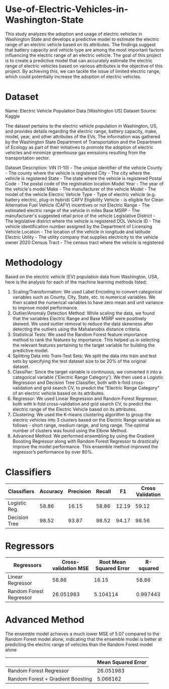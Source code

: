 # Use-of-Electric-Vehicles-in-Washington-State

This study analyzes the adoption and usage of electric vehicles in Washington State and develops a predictive model to estimate the electric range of an electric vehicle based on its attributes. The findings suggest that battery capacity and vehicle type are among the most important factors influencing the electric range of an electric vehicle. The goal of this project is to create a predictive model that can accurately estimate the electric range of electric vehicles based on various attributes is the objective of this project. By achieving this, we can tackle the issue of limited electric range, which could potentially increase the adoption of electric vehicles.

# Dataset

Name: Electric Vehicle Population Data [Washington US]
Dataset Source: Kaggle

The dataset pertains to the electric vehicle population in Washington, US, and provides details regarding the electric range, battery capacity, make, model, year, and other attributes of the EVs. The information was gathered by the Washington State Department of Transportation and the Department of Ecology as part of their initiatives to promote the adoption of electric vehicles and minimize greenhouse gas emissions resulting from the transportation sector.

Dataset Description:
VIN (1-10) - The unique identifier of the vehicle
County - The county where the vehicle is registered
City - The city where the vehicle is registered
State - The state where the vehicle is registered
Postal Code - The postal code of the registration location
Model Year - The year of the vehicle's model
Make - The manufacturer of the vehicle
Model - The model of the vehicle
Electric Vehicle Type - Type of electric vehicle (e.g. battery electric, plug-in hybrid)
CAFV Eligibility Vehicle - is eligible for Clean Alternative Fuel Vehicle (CAFV) incentives or not
Electric Range - The estimated electric range of the vehicle in miles
Base MSRP - The manufacturer's suggested retail price of the vehicle
Legislative District - The legislative district where the vehicle is registered
DOL Vehicle ID - The vehicle identification number assigned by the Department of Licensing
Vehicle Location - The location of the vehicle in longitude and latitude
Electric Utility - The utility company that supplies electricity to the vehicle owner
2020 Census Tract - The census tract where the vehicle is registered

# Methodology

Based on the electric vehicle (EV) population data from Washington, USA, here is the analysis for each of the machine learning methods listed:

1. Scaling/Transformation: We used Label Encoding to convert categorical variables such as County, City, State, etc. to numerical variables. We then scaled the numerical variables to have zero mean and unit variance to improve model performance.
2. Outlier/Anomaly Detection Method: While scaling the data, we found that the variables Electric Range and Base MSRP were positively skewed. We used outlier removal to reduce the data skewness after detecting the outliers using the Mahalanobis distance criteria.
3. Statistical Tests: We used the Random Forest feature importance method to rank the features by importance. This helped us in selecting the relevant features pertaining to the target variable for building the predictive model.
4. Splitting Data into Train-Test Sets: We split the data into train and test sets by specifying the test dataset size to be 20% of the original dataset.
5. Classifier: Since the target variable is continuous, we converted it into a categorical variable ('Electric Range Category'). We then used a Logistic Regression and Decision Tree Classifier, both with k-fold cross-validation and grid search CV, to predict the "Electric Range Category" of an electric vehicle based on its attributes.
6. Regressor: We used Linear Regression and Random Forest Regressor, both with k-fold cross-validation and grid search CV, to predict the electric range of the Electric Vehicle based on its attributes.
7. Clustering: We used the K-means clustering algorithm to group the electric vehicles into 3 clusters based on the Electric Range variable as follows - short range, medium range, and long range. The optimal number of clusters was found using the Elbow Method.
8. Advanced Method: We performed ensembling by using the Gradient Boosting Regressor along with Random Forest Regressor to drastically improve the model performance. This ensemble method improved the regressor’s performance by over 80%.

# Classifiers

| Classifiers | Accuracy | Precision |  Recall |  F1 |  Cross Validation | 
| --- | ----------- | --- | ----------- | --- | ----------- |
| Logistic Reg. | 58.86 | 16.15 | 58.86 | 12.19 | 59.12 | 
| Decision Tree | 98.52 | 93.87 | 98.52 | 94.17 | 98.56 | 

# Regressors

| Regressors | Cross-validation MSE | Root Mean Squared Error |   R-squared | 
| --- | ----------- | --- | ----------- |
| Linear Regressor | 58.86 | 16.15 | 58.86 | 
| Random Forest Regressor | 26.051983 | 5.104114 | 0.997443 | 

# Advanced Method

The ensemble model achieves a much lower MSE of 5.07 compared to the Random Forest model alone, indicating that the ensemble model is better at predicting the electric range of vehicles than the Random Forest model alone

|  | Mean Squared Error |
| --- | ----------- |
| Random Forest Regressor | 26.051983 |
| Random Forest + Gradient Boosting | 5.066162 |
